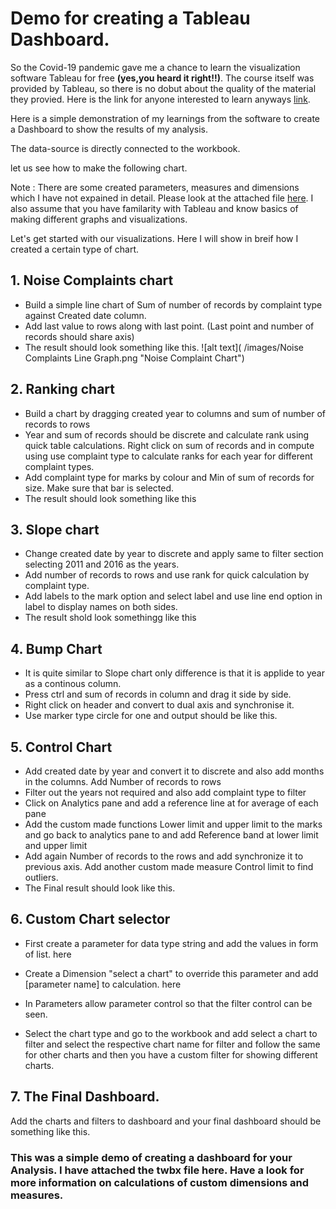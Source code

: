 # Demo for creating a Tableau Dashboard.

So the Covid-19 pandemic gave me a chance to learn the visualization software Tableau for free **(yes,you heard it right!!)**. The course itself was provided by Tableau, so there is no dobut about the quality of the material they provied. Here is the link for anyone interested to learn anyways [link](https://www.tableau.com/learn/training/elearning).

Here is a simple demonstration of my learnings from the software to create a Dashboard to show the results of my analysis.

The data-source is directly connected to the workbook.

let us see how to make the following chart.

Note : There are some created parameters, measures and dimensions which I have not expained in detail. Please look at the attached file [here](./workbook/Swap-Sheets-and-Work-with-Dashboard-Layout_Starter_10.4.twbx). I also assume that you have familarity with Tableau and know basics of making different graphs and visualizations.

Let's get started with our visualizations. Here I will show in breif how I created a certain type of chart.

## 1. Noise Complaints chart
- Build a simple line chart of Sum of number of records by complaint type against Created date column.
- Add last value to rows along with last point. (Last point and number of records should share axis)
- The result should look something like this.
![alt text]( /images/Noise Complaints Line Graph.png "Noise Complaint Chart")

## 2. Ranking chart
- Build a chart by dragging created year to columns and sum of number of records to rows
- Year and sum of records should be discrete and calculate rank using quick table calculations. Right click on sum of records and in compute using use complaint type to calculate ranks for each year for different complaint types.
- Add complaint type for marks by colour and Min of sum of records for size. Make sure that bar is selected.
- The result should look something like this

## 3. Slope chart 
- Change created date by year to discrete and  apply same to filter section selecting 2011 and 2016 as the years.
- Add number of records to rows and use rank for quick calculation by complaint type.
- Add labels to the mark option and select label and use line end option in label to display names on both sides.
-  The result shold look somethingg like this

## 4. Bump Chart
- It is quite similar to Slope chart only difference is that it is applide to year as a continous column.
- Press ctrl and sum of records in column and drag it side by side. 
- Right click on header and convert to dual axis and synchronise it.
- Use marker type circle for one and output should be like this.

## 5. Control Chart
- Add created date by year and convert it to discrete and also add months in the columns. Add Number of records to rows
- Filter out the years not required and also add complaint type to filter
- Click on Analytics pane and add a reference line at for average of each pane
- Add the custom made functions Lower limit and upper limit to the marks and go back to analytics pane to and add Reference band at lower limit and upper limit
- Add again Number of records to the rows and add synchronize it to previous axis. Add another custom made measure Control limit to find outliers.
- The Final result should look like this.

## 6. Custom Chart selector
- First create a parameter for data type string and add the values in form of list.
here

- Create a Dimension "select a chart" to override this parameter and add [parameter name] to calculation.
here

- In Parameters allow parameter control so that the filter control can be seen.

- Select the chart type and go to the workbook and add select a chart to filter and select the respective chart name for filter and follow the same for other charts and then you have a custom filter for showing different charts.

## 7. The Final Dashboard.
Add the charts and filters to dashboard and your final dashboard should be something like this.




### This was a simple demo of creating a dashboard for your Analysis. I have attached the twbx file here. Have a look for more information on calculations of custom dimensions and measures.

